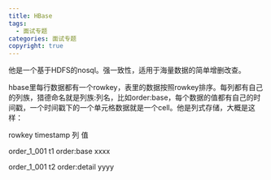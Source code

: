 ```yaml
---
title: HBase
tags:
  - 面试专题
categories: 面试专题
copyright: true
---
```




他是一个基于HDFS的nosql。强一致性，适用于海量数据的简单增删改查。

hbase里每行数据都有一个rowkey，表里的数据按照rowkey排序。每列都有自己的列族，猎德命名就是列族:列名，比如order:base，每个数据的值都有自己的时间戳，一个时间戳下的一个单元格数据就是一个cell。他是列式存储，大概是这样：

rowkey			timestamp				列				值

order_1_001	t1							order:base	xxxx

order_1_001	t2							order:detail	yyyy

